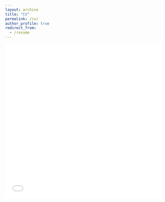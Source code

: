 ```yaml
---
layout: archive
title: "CV"
permalink: /cv/
author_profile: true
redirect_from:
  - /resume
---
```


<iframe src="/files/CV/CV_HM.pdf" width="100%" height="500" frameborder="no" border="0" marginwidth="0" marginheight="0"></iframe>
